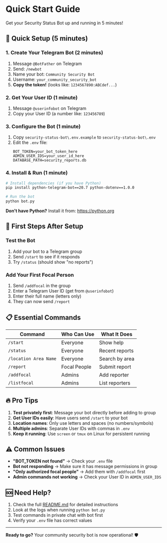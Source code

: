 # Quick Start Guide

Get your Security Status Bot up and running in 5 minutes!

## 🚀 Quick Setup (5 minutes)

### 1. Create Your Telegram Bot (2 minutes)
1. Message `@BotFather` on Telegram
2. Send: `/newbot`
3. Name your bot: `Community Security Bot`
4. Username: `your_community_security_bot`
5. **Copy the token!** (looks like: `1234567890:ABCdef...`)

### 2. Get Your User ID (1 minute)
1. Message `@userinfobot` on Telegram
2. Copy your User ID (a number like: `123456789`)

### 3. Configure the Bot (1 minute)
1. Copy `security-status-bot\.env.example` to `security-status-bot\.env`
2. Edit the `.env` file:
   ```env
   BOT_TOKEN=your_bot_token_here
   ADMIN_USER_IDS=your_user_id_here
   DATABASE_PATH=security_reports.db
   ```

### 4. Install & Run (1 minute)
```bash
# Install dependencies (if you have Python)
pip install python-telegram-bot==20.7 python-dotenv==1.0.0

# Run the bot
python bot.py
```

**Don't have Python?** Install it from: https://python.org

## 🎯 First Steps After Setup

### Test the Bot
1. Add your bot to a Telegram group
2. Send `/start` to see if it responds
3. Try `/status` (should show "no reports")

### Add Your First Focal Person
1. Send `/addfocal` in the group
2. Enter a Telegram User ID (get from `@userinfobot`)
3. Enter their full name (letters only)
4. They can now send `/report`

## 📋 Essential Commands

| Command | Who Can Use | What It Does |
|---------|-------------|--------------|
| `/start` | Everyone | Show help |
| `/status` | Everyone | Recent reports |
| `/location Area Name` | Everyone | Search by area |
| `/report` | Focal People | Submit report |
| `/addfocal` | Admins | Add reporter |
| `/listfocal` | Admins | List reporters |

## 🔥 Pro Tips

1. **Test privately first**: Message your bot directly before adding to group
2. **Get User IDs easily**: Have users send `/start` to your bot
3. **Location names**: Only use letters and spaces (no numbers/symbols)
4. **Multiple admins**: Separate User IDs with commas in `.env`
5. **Keep it running**: Use `screen` or `tmux` on Linux for persistent running

## ⚠️ Common Issues

- **"BOT_TOKEN not found"** → Check your `.env` file
- **Bot not responding** → Make sure it has message permissions in group
- **"Only authorized focal people"** → Add them with `/addfocal` first
- **Admin commands not working** → Check your User ID in `ADMIN_USER_IDS`

## 🆘 Need Help?

1. Check the full [README.md](README.md) for detailed instructions
2. Look at the logs when running `python bot.py`
3. Test commands in private chat with bot first
4. Verify your `.env` file has correct values

---

**Ready to go?** Your community security bot is now operational! 🛡️
